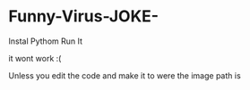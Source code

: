 # Funny-Virus-JOKE-

Instal Pythom
Run It

it wont work :(

Unless you edit the code and make it to were the image path is
